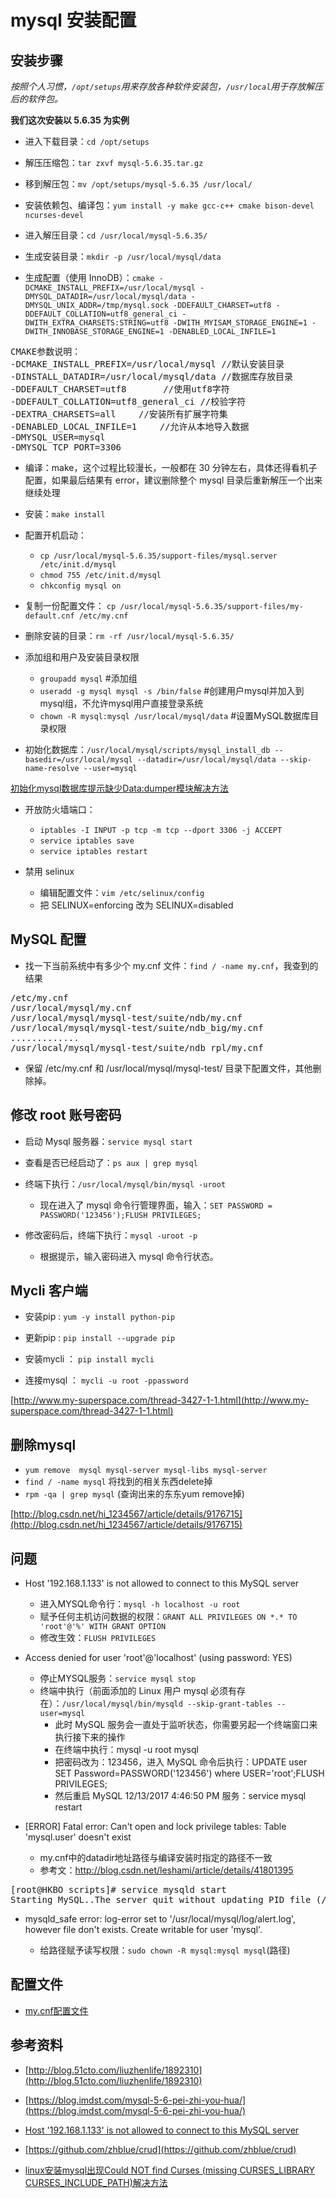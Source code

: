 # mysql 安装配置

## 安装步骤

*按照个人习惯，`/opt/setups`用来存放各种软件安装包，`/usr/local`用于存放解压后的软件包。*

**我们这次安装以 5.6.35 为实例**

- 进入下载目录：`cd /opt/setups`

- 解压压缩包：`tar zxvf mysql-5.6.35.tar.gz`

- 移到解压包：`mv /opt/setups/mysql-5.6.35 /usr/local/`

- 安装依赖包、编译包：`yum install -y make gcc-c++ cmake bison-devel ncurses-devel`

- 进入解压目录：`cd /usr/local/mysql-5.6.35/`

- 生成安装目录：`mkdir -p /usr/local/mysql/data`

- 生成配置（使用 InnoDB）：`cmake -DCMAKE_INSTALL_PREFIX=/usr/local/mysql -DMYSQL_DATADIR=/usr/local/mysql/data -DMYSQL_UNIX_ADDR=/tmp/mysql.sock -DDEFAULT_CHARSET=utf8 -DDEFAULT_COLLATION=utf8_general_ci -DWITH_EXTRA_CHARSETS:STRING=utf8 -DWITH_MYISAM_STORAGE_ENGINE=1 -DWITH_INNOBASE_STORAGE_ENGINE=1 -DENABLED_LOCAL_INFILE=1`

<pre>
CMAKE参数说明：
-DCMAKE_INSTALL_PREFIX=/usr/local/mysql //默认安装目录
-DINSTALL_DATADIR=/usr/local/mysql/data //数据库存放目录
-DDEFAULT_CHARSET=utf8 　　　 //使用utf8字符
-DDEFAULT_COLLATION=utf8_general_ci //校验字符
-DEXTRA_CHARSETS=all 　　//安装所有扩展字符集
-DENABLED_LOCAL_INFILE=1 　　//允许从本地导入数据
-DMYSQL_USER=mysql
-DMYSQL_TCP_PORT=3306
</pre>

- 编译：make，这个过程比较漫长，一般都在 30 分钟左右，具体还得看机子配置，如果最后结果有 error，建议删除整个 mysql 目录后重新解压一个出来继续处理

- 安装：`make install`

- 配置开机启动：
	- `cp /usr/local/mysql-5.6.35/support-files/mysql.server /etc/init.d/mysql`
	- `chmod 755 /etc/init.d/mysql`
	- `chkconfig mysql on`

- 复制一份配置文件： `cp /usr/local/mysql-5.6.35/support-files/my-default.cnf /etc/my.cnf`

- 删除安装的目录：`rm -rf /usr/local/mysql-5.6.35/`

- 添加组和用户及安装目录权限
	- `groupadd mysql` #添加组
	- `useradd -g mysql mysql -s /bin/false` #创建用户mysql并加入到mysql组，不允许mysql用户直接登录系统
	- `chown -R mysql:mysql /usr/local/mysql/data` #设置MySQL数据库目录权限

- 初始化数据库：`/usr/local/mysql/scripts/mysql_install_db --basedir=/usr/local/mysql --datadir=/usr/local/mysql/data --skip-name-resolve --user=mysql`

[初始化mysql数据库提示缺少Data:dumper模块解决方法](http://blog.51cto.com/liuzhenlife/1892070)

- 开放防火墙端口：
	- `iptables -I INPUT -p tcp -m tcp --dport 3306 -j ACCEPT`
	- `service iptables save`
	- `service iptables restart`

- 禁用 selinux
	- 编辑配置文件：`vim /etc/selinux/config`
	- 把 SELINUX=enforcing 改为 SELINUX=disabled

## MySQL 配置

- 找一下当前系统中有多少个 my.cnf 文件：`find / -name my.cnf`，我查到的结果

<pre>
/etc/my.cnf
/usr/local/mysql/my.cnf
/usr/local/mysql/mysql-test/suite/ndb/my.cnf
/usr/local/mysql/mysql-test/suite/ndb_big/my.cnf
.............
/usr/local/mysql/mysql-test/suite/ndb_rpl/my.cnf
</pre>

- 保留 /etc/my.cnf 和 /usr/local/mysql/mysql-test/ 目录下配置文件，其他删除掉。

## 修改 root 账号密码

- 启动 Mysql 服务器：`service mysql start`

- 查看是否已经启动了：`ps aux | grep mysql`

- 终端下执行：`/usr/local/mysql/bin/mysql -uroot`

	- 现在进入了 mysql 命令行管理界面，输入：`SET PASSWORD = PASSWORD('123456');FLUSH PRIVILEGES;`

- 修改密码后，终端下执行：`mysql -uroot -p`

	- 根据提示，输入密码进入 mysql 命令行状态。

## Mycli 客户端

- 安装pip : `yum -y install python-pip`

- 更新pip : `pip install --upgrade pip`

- 安装mycli ： `pip install mycli`

- 连接mysql ： `mycli -u root -ppassword`

[http://www.my-superspace.com/thread-3427-1-1.html](http://www.my-superspace.com/thread-3427-1-1.html)

## 删除mysql

- `yum remove  mysql mysql-server mysql-libs mysql-server`
- `find / -name mysql` 将找到的相关东西delete掉
- `rpm -qa | grep mysql` (查询出来的东东yum remove掉)

[http://blog.csdn.net/hi_1234567/article/details/9176715](http://blog.csdn.net/hi_1234567/article/details/9176715)


## 问题

- Host '192.168.1.133' is not allowed to connect to this MySQL server

	- 进入MYSQL命令行：`mysql -h localhost -u root`
	- 赋予任何主机访问数据的权限：`GRANT ALL PRIVILEGES ON *.* TO  'root'@'%' WITH GRANT OPTION` 
	- 修改生效：`FLUSH PRIVILEGES`

- Access denied for user 'root'@'localhost' (using password: YES)

	- 停止MYSQL服务：`service mysql stop`
	- 终端中执行（前面添加的 Linux 用户 mysql 必须有存在）：`/usr/local/mysql/bin/mysqld --skip-grant-tables --user=mysql`
		- 此时 MySQL 服务会一直处于监听状态，你需要另起一个终端窗口来执行接下来的操作
		- 在终端中执行：mysql -u root mysql
		- 把密码改为：123456，进入 MySQL 命令后执行：UPDATE user SET Password=PASSWORD('123456') where USER='root';FLUSH PRIVILEGES;
		- 然后重启 MySQL 12/13/2017 4:46:50 PM 服务：service mysql restart

- [ERROR] Fatal error: Can't open and lock privilege tables: Table 'mysql.user' doesn't exist

	- my.cnf中的datadir地址路径与编译安装时指定的路径不一致
	- 参考文：http://blog.csdn.net/leshami/article/details/41801395

<pre>
[root@HKBO scripts]# service mysqld start
Starting MySQL..The server quit without updating PID file (/var/lib/mysql/HKBO.pid).[FAILED]
</pre>

- mysqld_safe error: log-error set to '/usr/local/mysql/log/alert.log', however file don't exists. Create writable for user 'mysql'.

	- 给路径赋予读写权限：`sudo chown -R mysql:mysql mysql`(路径)

## 配置文件

- [my.cnf配置文件](file/my.cnf)

## 参考资料

- [http://blog.51cto.com/liuzhenlife/1892310](http://blog.51cto.com/liuzhenlife/1892310)

- [https://blog.imdst.com/mysql-5-6-pei-zhi-you-hua/](https://blog.imdst.com/mysql-5-6-pei-zhi-you-hua/)

- [Host '192.168.1.133' is not allowed to connect to this MySQL server](https://www.cnblogs.com/xyzdw/archive/2011/08/11/2135227.html)

- [https://github.com/zhblue/crud](https://github.com/zhblue/crud)

- [linux安装mysql出现Could NOT find Curses (missing CURSES_LIBRARY CURSES_INCLUDE_PATH)解决方法](https://www.cnblogs.com/ityunv/p/5909485.html)